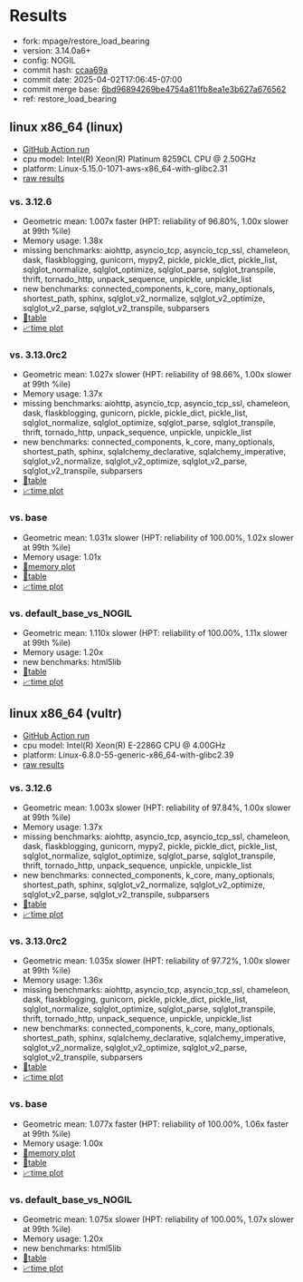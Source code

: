# Results

- fork: mpage/restore_load_bearing
- version: 3.14.0a6+
- config: NOGIL
- commit hash: [ccaa69a](https://github.com/mpage/cpython/commit/ccaa69a)
- commit date: 2025-04-02T17:06:45-07:00
- commit merge base: [6bd96894269be4754a811fb8ea1e3b627a676562](https://github.com/python/cpython/commit/6bd96894269be4754a811fb8ea1e3b627a676562)
- ref: restore_load_bearing

## linux x86_64 (linux)

- [GitHub Action run](https://github.com/facebookexperimental/free-threading-benchmarking/actions/runs/14245895997)
- cpu model: Intel(R) Xeon(R) Platinum 8259CL CPU @ 2.50GHz
- platform: Linux-5.15.0-1071-aws-x86_64-with-glibc2.31
- [raw results](bm-20250402-linux-x86_64-mpage-restore_load_bearing-3.14.0a6%2B-ccaa69a.json)

### vs. 3.12.6

- Geometric mean: 1.007x faster (HPT: reliability of 96.80%, 1.00x slower at 99th %ile)
- Memory usage: 1.38x
- missing benchmarks: aiohttp, asyncio_tcp, asyncio_tcp_ssl, chameleon, dask, flaskblogging, gunicorn, mypy2, pickle, pickle_dict, pickle_list, sqlglot_normalize, sqlglot_optimize, sqlglot_parse, sqlglot_transpile, thrift, tornado_http, unpack_sequence, unpickle, unpickle_list
- new benchmarks: connected_components, k_core, many_optionals, shortest_path, sphinx, sqlglot_v2_normalize, sqlglot_v2_optimize, sqlglot_v2_parse, sqlglot_v2_transpile, subparsers
- [📄table](bm-20250402-linux-x86_64-mpage-restore_load_bearing-3.14.0a6%2B-ccaa69a-vs-3.12.6.md)
- [📈time plot](bm-20250402-linux-x86_64-mpage-restore_load_bearing-3.14.0a6%2B-ccaa69a-vs-3.12.6.svg)

### vs. 3.13.0rc2

- Geometric mean: 1.027x slower (HPT: reliability of 98.66%, 1.00x slower at 99th %ile)
- Memory usage: 1.37x
- missing benchmarks: aiohttp, asyncio_tcp, asyncio_tcp_ssl, chameleon, dask, flaskblogging, gunicorn, pickle, pickle_dict, pickle_list, sqlglot_normalize, sqlglot_optimize, sqlglot_parse, sqlglot_transpile, thrift, tornado_http, unpack_sequence, unpickle, unpickle_list
- new benchmarks: connected_components, k_core, many_optionals, shortest_path, sphinx, sqlalchemy_declarative, sqlalchemy_imperative, sqlglot_v2_normalize, sqlglot_v2_optimize, sqlglot_v2_parse, sqlglot_v2_transpile, subparsers
- [📄table](bm-20250402-linux-x86_64-mpage-restore_load_bearing-3.14.0a6%2B-ccaa69a-vs-3.13.0rc2.md)
- [📈time plot](bm-20250402-linux-x86_64-mpage-restore_load_bearing-3.14.0a6%2B-ccaa69a-vs-3.13.0rc2.svg)

### vs. base

- Geometric mean: 1.031x slower (HPT: reliability of 100.00%, 1.02x slower at 99th %ile)
- Memory usage: 1.01x
- [🧠memory plot](bm-20250402-linux-x86_64-mpage-restore_load_bearing-3.14.0a6%2B-ccaa69a-vs-base-mem.svg)
- [📄table](bm-20250402-linux-x86_64-mpage-restore_load_bearing-3.14.0a6%2B-ccaa69a-vs-base.md)
- [📈time plot](bm-20250402-linux-x86_64-mpage-restore_load_bearing-3.14.0a6%2B-ccaa69a-vs-base.svg)

### vs. default_base_vs_NOGIL

- Geometric mean: 1.110x slower (HPT: reliability of 100.00%, 1.11x slower at 99th %ile)
- Memory usage: 1.20x
- new benchmarks: html5lib
- [📄table](bm-20250402-linux-x86_64-mpage-restore_load_bearing-3.14.0a6%2B-ccaa69a-vs-default_base_vs_NOGIL.md)
- [📈time plot](bm-20250402-linux-x86_64-mpage-restore_load_bearing-3.14.0a6%2B-ccaa69a-vs-default_base_vs_NOGIL.svg)

## linux x86_64 (vultr)

- [GitHub Action run](https://github.com/facebookexperimental/free-threading-benchmarking/actions/runs/14231997048)
- cpu model: Intel(R) Xeon(R) E-2286G CPU @ 4.00GHz
- platform: Linux-6.8.0-55-generic-x86_64-with-glibc2.39
- [raw results](bm-20250402-vultr-x86_64-mpage-restore_load_bearing-3.14.0a6%2B-ccaa69a.json)

### vs. 3.12.6

- Geometric mean: 1.003x slower (HPT: reliability of 97.84%, 1.00x slower at 99th %ile)
- Memory usage: 1.37x
- missing benchmarks: aiohttp, asyncio_tcp, asyncio_tcp_ssl, chameleon, dask, flaskblogging, gunicorn, mypy2, pickle, pickle_dict, pickle_list, sqlglot_normalize, sqlglot_optimize, sqlglot_parse, sqlglot_transpile, thrift, tornado_http, unpack_sequence, unpickle, unpickle_list
- new benchmarks: connected_components, k_core, many_optionals, shortest_path, sphinx, sqlglot_v2_normalize, sqlglot_v2_optimize, sqlglot_v2_parse, sqlglot_v2_transpile, subparsers
- [📄table](bm-20250402-vultr-x86_64-mpage-restore_load_bearing-3.14.0a6%2B-ccaa69a-vs-3.12.6.md)
- [📈time plot](bm-20250402-vultr-x86_64-mpage-restore_load_bearing-3.14.0a6%2B-ccaa69a-vs-3.12.6.svg)

### vs. 3.13.0rc2

- Geometric mean: 1.035x slower (HPT: reliability of 97.72%, 1.00x slower at 99th %ile)
- Memory usage: 1.36x
- missing benchmarks: aiohttp, asyncio_tcp, asyncio_tcp_ssl, chameleon, dask, flaskblogging, gunicorn, pickle, pickle_dict, pickle_list, sqlglot_normalize, sqlglot_optimize, sqlglot_parse, sqlglot_transpile, thrift, tornado_http, unpack_sequence, unpickle, unpickle_list
- new benchmarks: connected_components, k_core, many_optionals, shortest_path, sphinx, sqlalchemy_declarative, sqlalchemy_imperative, sqlglot_v2_normalize, sqlglot_v2_optimize, sqlglot_v2_parse, sqlglot_v2_transpile, subparsers
- [📄table](bm-20250402-vultr-x86_64-mpage-restore_load_bearing-3.14.0a6%2B-ccaa69a-vs-3.13.0rc2.md)
- [📈time plot](bm-20250402-vultr-x86_64-mpage-restore_load_bearing-3.14.0a6%2B-ccaa69a-vs-3.13.0rc2.svg)

### vs. base

- Geometric mean: 1.077x faster (HPT: reliability of 100.00%, 1.06x faster at 99th %ile)
- Memory usage: 1.00x
- [🧠memory plot](bm-20250402-vultr-x86_64-mpage-restore_load_bearing-3.14.0a6%2B-ccaa69a-vs-base-mem.svg)
- [📄table](bm-20250402-vultr-x86_64-mpage-restore_load_bearing-3.14.0a6%2B-ccaa69a-vs-base.md)
- [📈time plot](bm-20250402-vultr-x86_64-mpage-restore_load_bearing-3.14.0a6%2B-ccaa69a-vs-base.svg)

### vs. default_base_vs_NOGIL

- Geometric mean: 1.075x slower (HPT: reliability of 100.00%, 1.07x slower at 99th %ile)
- Memory usage: 1.20x
- new benchmarks: html5lib
- [📄table](bm-20250402-vultr-x86_64-mpage-restore_load_bearing-3.14.0a6%2B-ccaa69a-vs-default_base_vs_NOGIL.md)
- [📈time plot](bm-20250402-vultr-x86_64-mpage-restore_load_bearing-3.14.0a6%2B-ccaa69a-vs-default_base_vs_NOGIL.svg)

